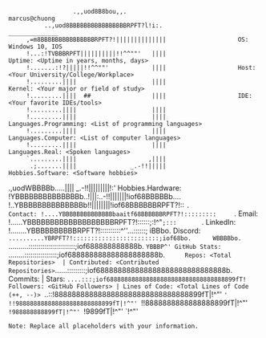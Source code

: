                       .,,uod8B8bou,,.                               marcus@chuong
              ..,uod8BBBBBBBBBBBBBBBBRPFT?l!i:.                     ______________
         ,=m8BBBBBBBBBBBBBBBRPFT?!||||||||||||||                    OS: Windows 10, IOS
         !...:!TVBBBRPFT||||||||||!!^^""'   ||||                    Uptime: <Uptime in years, months, days>
         !.......:!?|||||!!^^""'            ||||                    Host: <Your University/College/Workplace>
         !.........||||                     ||||                    Kernel: <Your major or field of study>
         !.........||||  ##                 ||||                    IDE: <Your favorite IDEs/tools>
         !.........||||                     ||||                    
         !.........||||                     ||||                    Languages.Programming: <List of programming languages>
         !.........||||                     ||||                    Languages.Computer: <List of computer languages>
         !.........||||                     ||||                    Languages.Real: <Spoken languages>
         `.........||||                    ,||||                    
          .;.......||||               _.-!!|||||                    Hobbies.Software: <Software hobbies>
   .,uodWBBBBb.....||||       _.-!!|||||||||!:'                     Hobbies.Hardware: <Hardware hobbies>
!YBBBBBBBBBBBBBBb..!|||:..-!!|||||||!iof68BBBBBb....                
!..YBBBBBBBBBBBBBBb!!||||||||!iof68BBBBBBRPFT?!::   `.              Contact:
!....YBBBBBBBBBBBBBBbaaitf68BBBBBBRPFT?!:::::::::     `.            Email: <Your email>
!......YBBBBBBBBBBBBBBBBBBBRPFT?!::::::;:!^"`;:::       `.          LinkedIn: <Your LinkedIn handle>
!........YBBBBBBBBBBRPFT?!::::::::::^''...::::::;         iBBbo.    Discord: <Your Discord handle>
`..........YBRPFT?!::::::::::::::::::::::::;iof68bo.      WBBBBbo.  
  `..........:::::::::::::::::::::::;iof688888888888b.     `YBBBP^' GitHub Stats:
    `........::::::::::::::::;iof688888888888888888888b.     `      Repos: <Total Repositories>  | Contributed: <Contributed Repositories>
      `......:::::::::;iof688888888888888888888888888888b.           Commits: <Total Commits> | Stars: <Total Stars>
        `....:::;iof688888888888888888888888888888888899fT!           Followers: <GitHub Followers> | Lines of Code: <Total Lines of Code (++, --)>
          `..::!8888888888888888888888888888888899fT|!^"'
            `' !!988888888888888888888888899fT|!^"'
                `!!8888888888888888899fT|!^"'
                  `!988888888899fT|!^"'
                    `!9899fT|!^"'
                      `!^"'

```
Note: Replace all placeholders with your information.
